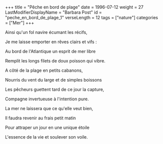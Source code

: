 +++
title = "Pêche en bord de plage"
date = 1996-07-12
weight = 27
LastModifierDisplayName = "Barbara Post"
id = "peche_en_bord_de_plage_1"
verseLength = 12
tags = ["nature"]
categories = ["Mer"]
+++

Ainsi qu'un fol navire écumant les récifs,

Je me laisse emporter en rêves clairs et vifs :

Au bord de l'Atlantique un esprit de mer libre

Remplit les longs filets de doux poisson qui vibre.

A côté de la plage en petits cabanons,

Nourris du vent du large et de simples boissons

Les pêcheurs guettent tard de ce jour la capture,

Compagne invertueuse à l'intention pure.

La mer ne laissera que ce qu'elle veut bien,

Il faudra revenir au frais petit matin

Pour attraper un jour en une unique étoile

L'essence de la vie et soulever son voile.
